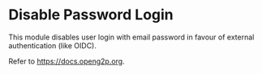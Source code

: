 # Disable Password Login

This module disables user login with email password in favour of external authentication (like OIDC).

Refer to https://docs.openg2p.org.

